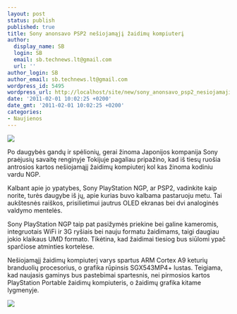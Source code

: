 ```yaml
---
layout: post
status: publish
published: true
title: Sony anonsavo PSP2 nešiojamąjį žaidimų kompiuterį
author:
  display_name: SB
  login: SB
  email: sb.technews.lt@gmail.com
  url: ''
author_login: SB
author_email: sb.technews.lt@gmail.com
wordpress_id: 5495
wordpress_url: http://localhost/site/new/sony_anonsavo_psp2_nesiojamaji_zaidimu_kompiuteri/
date: '2011-02-01 10:02:25 +0200'
date_gmt: '2011-02-01 10:02:25 +0200'
categories:
- Naujienos
---
```

<div class="imgright"><img src="http://technews.lt/upload/psp_logo-e1288368593375-300x288.jpg"  /></div>
<p>Po daugybės gandų ir spėlionių, gerai žinoma Japonijos kompanija Sony praėjusių savaitę renginyje Tokijuje pagaliau pripažino, kad iš tiesų ruošia antrosios kartos nešiojamąjį žaidimų kompiuterį kol kas žinoma kodiniu vardu NGP.</p>
<p>Kalbant apie jo ypatybes, Sony PlayStation NGP, ar PSP2, vadinkite kaip norite, turės daugybe iš jų, apie kurias buvo kalbama pastaruoju metu. Tai aukštesnės raiškos, prisilietimui jautrus OLED ekranas bei dvi analoginės valdymo mentelės.</p>
<p>Sony PlayStation NGP taip pat pasižymės priekine bei galine kameromis, integruotais WiFi ir 3G ryšiais bei nauju formatu žaidimams, taigi daugiau jokio klaikaus UMD formato. Tikėtina, kad žaidimai tiesiog bus siūlomi ypač sparčiose atminties kortelėse.</p>
<p>Nešiojamąjį žaidimų kompiuterį varys spartus ARM Cortex A9 keturių branduolių procesorius, o grafika rūpinsis SGX543MP4+ lustas. Teigiama, kad naujasis gaminys bus pastebimai spartesnis, nei pirmosios kartos PlayStation Portable žaidimų kompiuteris, o žaidimų grafika kitame lygmenyje.</p>
<p><img src="http://technews.lt/upload/psp2_ngp_update.jpg" /></p>
